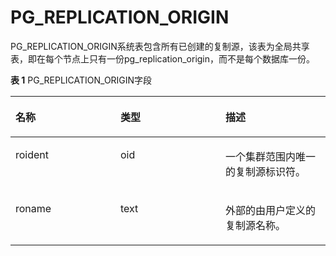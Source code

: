 # PG\_REPLICATION\_ORIGIN<a name="ZH-CN_TOPIC_0000001197590678"></a>

PG\_REPLICATION\_ORIGIN系统表包含所有已创建的复制源，该表为全局共享表，即在每个节点上只有一份pg\_replication\_origin，而不是每个数据库一份。

**表 1**  PG\_REPLICATION\_ORIGIN字段

<a name="table18213144346"></a>
<table><thead align="left"><tr id="row1721416413410"><th class="cellrowborder" valign="top" width="33.33333333333333%" id="mcps1.2.4.1.1"><p id="p5215240411"><a name="p5215240411"></a><a name="p5215240411"></a>名称</p>
</th>
<th class="cellrowborder" valign="top" width="33.33333333333333%" id="mcps1.2.4.1.2"><p id="p2021518417414"><a name="p2021518417414"></a><a name="p2021518417414"></a>类型</p>
</th>
<th class="cellrowborder" valign="top" width="33.33333333333333%" id="mcps1.2.4.1.3"><p id="p921574744"><a name="p921574744"></a><a name="p921574744"></a>描述</p>
</th>
</tr>
</thead>
<tbody><tr id="row142151641641"><td class="cellrowborder" valign="top" width="33.33333333333333%" headers="mcps1.2.4.1.1 "><p id="p1221518412419"><a name="p1221518412419"></a><a name="p1221518412419"></a>roident</p>
</td>
<td class="cellrowborder" valign="top" width="33.33333333333333%" headers="mcps1.2.4.1.2 "><p id="p221524443"><a name="p221524443"></a><a name="p221524443"></a>oid</p>
</td>
<td class="cellrowborder" valign="top" width="33.33333333333333%" headers="mcps1.2.4.1.3 "><p id="p2021614419415"><a name="p2021614419415"></a><a name="p2021614419415"></a>一个集群范围内唯一的复制源标识符。</p>
</td>
</tr>
<tr id="row162161746418"><td class="cellrowborder" valign="top" width="33.33333333333333%" headers="mcps1.2.4.1.1 "><p id="p18216245412"><a name="p18216245412"></a><a name="p18216245412"></a>roname</p>
</td>
<td class="cellrowborder" valign="top" width="33.33333333333333%" headers="mcps1.2.4.1.2 "><p id="p6216241645"><a name="p6216241645"></a><a name="p6216241645"></a>text</p>
</td>
<td class="cellrowborder" valign="top" width="33.33333333333333%" headers="mcps1.2.4.1.3 "><p id="p1721684547"><a name="p1721684547"></a><a name="p1721684547"></a>外部的由用户定义的复制源名称。</p>
</td>
</tr>
</tbody>
</table>

